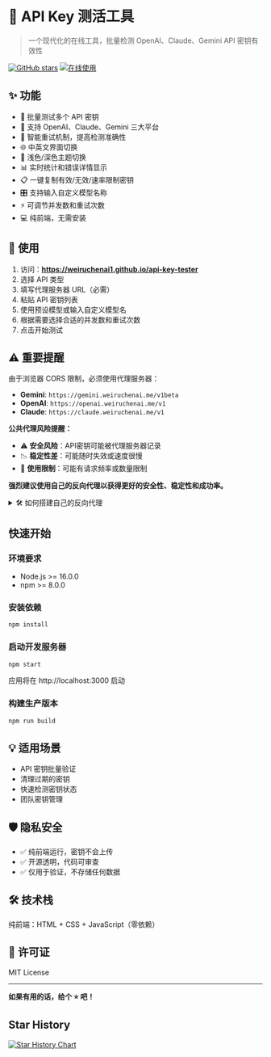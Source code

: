 # 🔑 API Key 测活工具
> 一个现代化的在线工具，批量检测 OpenAI、Claude、Gemini API 密钥有效性

[![GitHub stars](https://img.shields.io/github/stars/weiruchenai1/api-key-tester?style=flat&color=yellow)](https://github.com/weiruchenai1/api-key-tester)
[![在线使用](https://img.shields.io/badge/在线使用-GitHub%20Pages-blue)](https://weiruchenai1.github.io/api-key-tester)

## ✨ 功能

- 🚀 批量测试多个 API 密钥
- 🎯 支持 OpenAI、Claude、Gemini 三大平台
- 🔄 智能重试机制，提高检测准确性
- 🌐 中英文界面切换
- 🌙 浅色/深色主题切换
- 📊 实时统计和错误详情显示
- 📋 一键复制有效/无效/速率限制密钥
- 🎛️ 支持输入自定义模型名称
- ⚡ 可调节并发数和重试次数
- 💻 纯前端，无需安装

## 🚀 使用

1. 访问：**https://weiruchenai1.github.io/api-key-tester**
2. 选择 API 类型
3. 填写代理服务器 URL（必需）
4. 粘贴 API 密钥列表
5. 使用预设模型或输入自定义模型名
6. 根据需要选择合适的并发数和重试次数
7. 点击开始测试

## ⚠️ 重要提醒

由于浏览器 CORS 限制，必须使用代理服务器：
- **Gemini**: 
`https://gemini.weiruchenai.me/v1beta`
- **OpenAI**: 
`https://openai.weiruchenai.me/v1`
- **Claude**: 
`https://claude.weiruchenai.me/v1`

**公共代理风险提醒：**
- ⚠️ **安全风险**：API密钥可能被代理服务器记录
- 📉 **稳定性差**：可能随时失效或速度很慢
- 🚫 **使用限制**：可能有请求频率或数量限制

**强烈建议使用自己的反向代理以获得更好的安全性、稳定性和成功率。**

<details>
<summary>🛠️ 如何搭建自己的反向代理</summary>

<details>
<summary>📦 Cloudflare Workers 方案</summary>

1. **注册 Cloudflare 账号**：访问 [cloudflare.com](https://cloudflare.com) 注册

2. **创建 Worker**：
   - 进入 Cloudflare Dashboard
   - 点击 `Workers & Pages` > `Create application` > `Create Worker`
   - 给 Worker 起个名字（如 `api-proxy`）

3. **部署代码**：将以下代码粘贴到 Worker 编辑器中

```javascript
// OpenAI 代理
export default {
  async fetch(request, env, ctx) {
    const url = new URL(request.url);
    
    // 设置目标 API
    const targets = {
      '/openai/': 'https://api.openai.com',
      '/claude/': 'https://api.anthropic.com', 
      '/gemini/': 'https://generativelanguage.googleapis.com'
    };
    
    let targetBase = null;
    let newPath = url.pathname;
    
    for (const [prefix, target] of Object.entries(targets)) {
      if (url.pathname.startsWith(prefix)) {
        targetBase = target;
        newPath = url.pathname.replace(prefix, '/');
        break;
      }
    }
    
    if (!targetBase) {
      return new Response('Not Found', { status: 404 });
    }
    
    const targetUrl = targetBase + newPath + url.search;
    
    const headers = new Headers(request.headers);
    headers.set('Host', new URL(targetBase).host);
    headers.delete('cf-connecting-ip');
    headers.delete('cf-ray');
    
    const response = await fetch(targetUrl, {
      method: request.method,
      headers: headers,
      body: request.body
    });
    
    const newResponse = new Response(response.body, response);
    newResponse.headers.set('Access-Control-Allow-Origin', '*');
    newResponse.headers.set('Access-Control-Allow-Methods', 'GET, POST, PUT, DELETE, OPTIONS');
    newResponse.headers.set('Access-Control-Allow-Headers', '*');
    
    return newResponse;
  },
};
```

4. **保存并部署**：点击 `Save and Deploy`

5. **获取代理地址**：
   - OpenAI: `https://your-worker.workers.dev/openai`
   - Claude: `https://your-worker.workers.dev/claude`
   - Gemini: `https://your-worker.workers.dev/gemini`
</details>

<details>
<summary>🖥️ Nginx 反向代理方案</summary>

如果你有自己的海外服务器，可以使用 Nginx 搭建反向代理：

**前置要求：**
- 一台海外服务器（VPS）
- 一个域名，并将以下子域名解析到服务器IP：
  - `openai.your-domain.com`
  - `claude.your-domain.com` 
  - `gemini.your-domain.com`

**1. 安装 Nginx**
```bash
sudo apt-get update
sudo apt-get install nginx
```

**2. 配置域名和SSL证书**
```bash
# 申请SSL证书（使用 Let's Encrypt）
sudo apt-get install certbot python3-certbot-nginx
sudo certbot --nginx -d your-domain.com
```

**3. 创建反向代理配置**
```bash
# 为每个API创建单独的配置文件
sudo nano /etc/nginx/sites-available/openai-proxy
```

**4. 添加OpenAI配置内容**
```nginx
# OpenAI 反向代理
server {
    listen 443 ssl;
    server_name openai.your-domain.com;
    
    ssl_certificate /etc/letsencrypt/live/claude.your-domain.com/fullchain.pem;
    ssl_certificate_key /etc/letsencrypt/live/claude.your-domain.com/privkey.pem;
    
    location / {
        # DNS解析器，禁用IPv6
        resolver 8.8.8.8 ipv6=off;
        
        # 反向代理配置
        proxy_pass https://api.openai.com/;
        proxy_ssl_server_name on;
        proxy_set_header Host api.openai.com;
        proxy_set_header X-Real-IP $remote_addr;
        proxy_set_header X-Forwarded-For $proxy_add_x_forwarded_for;
        proxy_set_header X-Forwarded-Proto $scheme;
        
        # 隐藏后端服务器的CORS头，避免重复
        proxy_hide_header Access-Control-Allow-Origin;
        proxy_hide_header Access-Control-Allow-Methods;
        proxy_hide_header Access-Control-Allow-Headers;
        proxy_hide_header Access-Control-Allow-Credentials;
        
        # 处理OPTIONS预检请求
        if ($request_method = 'OPTIONS') {
            add_header Access-Control-Allow-Origin *;
            add_header Access-Control-Allow-Methods 'GET, POST, PUT, DELETE, OPTIONS';
            add_header Access-Control-Allow-Headers '*';
            add_header Access-Control-Max-Age 86400;
            return 204;
        }
        
        # 为所有其他请求添加CORS头
        add_header Access-Control-Allow-Origin * always;
        add_header Access-Control-Allow-Methods 'GET, POST, PUT, DELETE, OPTIONS' always;
        add_header Access-Control-Allow-Headers '*' always;
    }
}
```

**5. 创建Claude配置**
```bash
sudo nano /etc/nginx/sites-available/claude-proxy
```

添加以下内容：
```nginx
# Claude 反向代理
server {
    listen 443 ssl;
    server_name claude.your-domain.com;
    
    ssl_certificate /etc/letsencrypt/live/claude.your-domain.com/fullchain.pem;
    ssl_certificate_key /etc/letsencrypt/live/claude.your-domain.com/privkey.pem;
    
    location / {
        # DNS解析器，禁用IPv6
        resolver 8.8.8.8 ipv6=off;
        
        # 反向代理配置
        proxy_pass https://api.anthropic.com/;
        proxy_ssl_server_name on;
        proxy_set_header Host api.anthropic.com;
        proxy_set_header X-Real-IP $remote_addr;
        proxy_set_header X-Forwarded-For $proxy_add_x_forwarded_for;
        proxy_set_header X-Forwarded-Proto $scheme;
        
        # 隐藏后端服务器的CORS头，避免重复
        proxy_hide_header Access-Control-Allow-Origin;
        proxy_hide_header Access-Control-Allow-Methods;
        proxy_hide_header Access-Control-Allow-Headers;
        proxy_hide_header Access-Control-Allow-Credentials;
        
        # 处理OPTIONS预检请求
        if ($request_method = 'OPTIONS') {
            add_header Access-Control-Allow-Origin *;
            add_header Access-Control-Allow-Methods 'GET, POST, PUT, DELETE, OPTIONS';
            add_header Access-Control-Allow-Headers '*';
            add_header Access-Control-Max-Age 86400;
            return 204;
        }
        
        # 为所有其他请求添加CORS头
        add_header Access-Control-Allow-Origin * always;
        add_header Access-Control-Allow-Methods 'GET, POST, PUT, DELETE, OPTIONS' always;
        add_header Access-Control-Allow-Headers '*' always;
    }
}
```

**6. 创建Gemini配置**
```bash
sudo nano /etc/nginx/sites-available/gemini-proxy
```

添加以下内容：
```nginx
# Gemini 反向代理
server {
    listen 443 ssl;
    server_name gemini.your-domain.com;
    
    ssl_certificate /etc/letsencrypt/live/claude.your-domain.com/fullchain.pem;
    ssl_certificate_key /etc/letsencrypt/live/claude.your-domain.com/privkey.pem;
    
    location / {
        # DNS解析器，禁用IPv6
        resolver 8.8.8.8 ipv6=off;
        
        # 反向代理配置
        proxy_pass https://generativelanguage.googleapis.com/;
        proxy_ssl_server_name on;
        proxy_set_header Host generativelanguage.googleapis.com;
        proxy_set_header X-Real-IP $remote_addr;
        proxy_set_header X-Forwarded-For $proxy_add_x_forwarded_for;
        proxy_set_header X-Forwarded-Proto $scheme;
        
        # 隐藏后端服务器的CORS头，避免重复
        proxy_hide_header Access-Control-Allow-Origin;
        proxy_hide_header Access-Control-Allow-Methods;
        proxy_hide_header Access-Control-Allow-Headers;
        proxy_hide_header Access-Control-Allow-Credentials;
        
        # 处理OPTIONS预检请求
        if ($request_method = 'OPTIONS') {
            add_header Access-Control-Allow-Origin *;
            add_header Access-Control-Allow-Methods 'GET, POST, PUT, DELETE, OPTIONS';
            add_header Access-Control-Allow-Headers '*';
            add_header Access-Control-Max-Age 86400;
            return 204;
        }
        
        # 为所有其他请求添加CORS头
        add_header Access-Control-Allow-Origin * always;
        add_header Access-Control-Allow-Methods 'GET, POST, PUT, DELETE, OPTIONS' always;
        add_header Access-Control-Allow-Headers '*' always;
    }
}
```

**7. 启用配置**
```bash
# 启用所有代理配置
sudo ln -s /etc/nginx/sites-available/openai-proxy /etc/nginx/sites-enabled/
sudo ln -s /etc/nginx/sites-available/claude-proxy /etc/nginx/sites-enabled/
sudo ln -s /etc/nginx/sites-available/gemini-proxy /etc/nginx/sites-enabled/
```

**配置说明：**
- 将 `your-domain.com` 替换为你的实际域名
- 每个API使用单独的配置文件，便于管理
- 证书路径会在申请SSL证书后自动生成，无需手动修改

**8. 重启 Nginx**
```bash
sudo nginx -t  # 检查配置
sudo nginx -s reload  # 重新加载配置
```

**代理地址：**
测试成功后，在API Key测试工具中使用以下代理地址：
- OpenAI: `https://openai.your-domain.com`
- Claude: `https://claude.your-domain.com`  
- Gemini: `https://gemini.your-domain.com`
</details>

<details>
<summary>⚡ Vercel 方案</summary>

1. **Fork 项目**：
```bash
git clone https://github.com/你的用户名/api-proxy-vercel
cd api-proxy-vercel
```

2. **创建 api/[...path].js**：
```javascript
export default async function handler(req, res) {
  const { path } = req.query;
  const targetPath = Array.isArray(path) ? path.join('/') : path;
  
  const apiMappings = {
    'openai': 'https://api.openai.com',
    'claude': 'https://api.anthropic.com',
    'gemini': 'https://generativelanguage.googleapis.com'
  };
  
  const apiType = targetPath.split('/')[0];
  const targetBase = apiMappings[apiType];
  
  if (!targetBase) {
    return res.status(404).json({ error: 'API not supported' });
  }
  
  const targetUrl = `${targetBase}/${targetPath.split('/').slice(1).join('/')}`;
  
  try {
    const response = await fetch(targetUrl, {
      method: req.method,
      headers: {
        ...req.headers,
        host: new URL(targetBase).host,
      },
      body: req.method !== 'GET' ? JSON.stringify(req.body) : undefined,
    });
    
    const data = await response.text();
    
    res.setHeader('Access-Control-Allow-Origin', '*');
    res.setHeader('Access-Control-Allow-Methods', 'GET, POST, PUT, DELETE, OPTIONS');
    res.setHeader('Access-Control-Allow-Headers', '*');
    
    res.status(response.status).send(data);
  } catch (error) {
    res.status(500).json({ error: 'Proxy error' });
  }
}
```

3. **部署到 Vercel**：
```bash
npm i -g vercel
vercel --prod
```

### 使用自建代理

将工具中的代理 URL 替换为你的域名：
- **Cloudflare**: `https://your-worker.workers.dev/openai`
- **Nginx**: `https://openai.your-domain.com`  
- **Vercel**: `https://your-app.vercel.app/api/openai`
</details>

### 方案对比

| 方案 | 优势 | 劣势 | 国内访问情况 |
|------|------|------|-------------|
| **Cloudflare Workers** | 免费、简单、全球CDN | 有请求限制 | ⚠️ 访问不稳定 |
| **Nginx + 服务器** | 无限制、可定制、稳定 | 需要服务器、维护成本 | ✅ 完全可控 |
| **Vercel** | 简单部署、免费 | 有冷启动、请求限制 | ❌ 已被墙 |

> **重要提醒**：
> - **Cloudflare Workers** 在国内访问可能不稳定，速度较慢
> - **Vercel** 在国内已被墙，无法直接访问  
> - **Nginx + 海外服务器** 是最稳定可靠的方案

</details>

## 快速开始

### 环境要求

- Node.js >= 16.0.0
- npm >= 8.0.0

### 安装依赖

```bash
npm install
```

### 启动开发服务器

```bash
npm start
```

应用将在 http://localhost:3000 启动

### 构建生产版本

```bash
npm run build
```

## 💡 适用场景

- API 密钥批量验证
- 清理过期的密钥
- 快速检测密钥状态
- 团队密钥管理

## 🛡️ 隐私安全

- ✅ 纯前端运行，密钥不会上传
- ✅ 开源透明，代码可审查
- ✅ 仅用于验证，不存储任何数据

## 🛠️ 技术栈

纯前端：HTML + CSS + JavaScript（零依赖）

## 📄 许可证

MIT License

---

**如果有用的话，给个 ⭐ 吧！**

## Star History

[![Star History Chart](https://api.star-history.com/svg?repos=weiruchenai1/api-key-tester&type=Date)](https://www.star-history.com/#weiruchenai1/api-key-tester&Date)